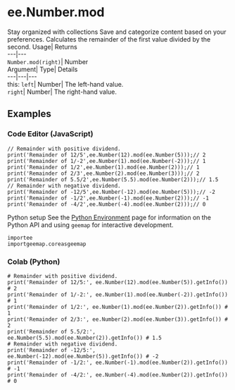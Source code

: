  
#  ee.Number.mod 
Stay organized with collections  Save and categorize content based on your preferences. 
Calculates the remainder of the first value divided by the second. Usage| Returns  
---|---  
`Number.mod(right)`| Number  
Argument| Type| Details  
---|---|---  
this: `left`| Number| The left-hand value.  
`right`| Number| The right-hand value.  
## Examples
### Code Editor (JavaScript)
```
// Remainder with positive dividend.
print('Remainder of 12/5',ee.Number(12).mod(ee.Number(5)));// 2
print('Remainder of 1/-2',ee.Number(1).mod(ee.Number(-2)));// 1
print('Remainder of 1/2',ee.Number(1).mod(ee.Number(2)));// 1
print('Remainder of 2/3',ee.Number(2).mod(ee.Number(3)));// 2
print('Remainder of 5.5/2',ee.Number(5.5).mod(ee.Number(2)));// 1.5
// Remainder with negative dividend.
print('Remainder of -12/5',ee.Number(-12).mod(ee.Number(5)));// -2
print('Remainder of -1/2',ee.Number(-1).mod(ee.Number(2)));// -1
print('Remainder of -4/2',ee.Number(-4).mod(ee.Number(2)));// 0
```

Python setup
See the [ Python Environment](https://developers.google.com/earth-engine/guides/python_install) page for information on the Python API and using `geemap` for interactive development.
```
importee
importgeemap.coreasgeemap
```

### Colab (Python)
```
# Remainder with positive dividend.
print('Remainder of 12/5:', ee.Number(12).mod(ee.Number(5)).getInfo()) # 2
print('Remainder of 1/-2:', ee.Number(1).mod(ee.Number(-2)).getInfo()) # 1
print('Remainder of 1/2:', ee.Number(1).mod(ee.Number(2)).getInfo()) # 1
print('Remainder of 2/3:', ee.Number(2).mod(ee.Number(3)).getInfo()) # 2
print('Remainder of 5.5/2:', ee.Number(5.5).mod(ee.Number(2)).getInfo()) # 1.5
# Remainder with negative dividend.
print('Remainder of -12/5:', ee.Number(-12).mod(ee.Number(5)).getInfo()) # -2
print('Remainder of -1/2:', ee.Number(-1).mod(ee.Number(2)).getInfo()) # -1
print('Remainder of -4/2:', ee.Number(-4).mod(ee.Number(2)).getInfo()) # 0
```

